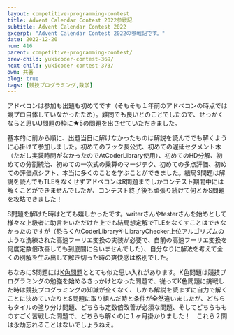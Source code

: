 ```yaml
---
layout: competitive-programming-contest
title: Advent Calendar Contest 2022参戦記
subtitle: Advent Calendar Contest 2022
excerpt: "Advent Calendar Contest 2022の参戦記です。"
date: 2022-12-20
num: 416
parent: competitive-programming-contest/
prev-child: yukicoder-contest-369/
next-child: yukicoder-contest-373/
own: 共著
blog: true
tags: [競技プログラミング,数学]
---
```


アドベコンは参加も出題も初めてです（そもそも１年前のアドベコンの時点では競プロ自体していなかったため）。難問でも良いとのことでしたので、せっかくならと思いU問題の枠に★5の問題を出させていただきました。

基本的に前から順に、出題当日に解けなかったものは解説を読んででも解くように心掛けて参加しました。初めてのフック長公式、初めての遅延セグメント木（ただし実装時間がなかったのでAtCoderLibrary使用）、初めてのHD分解、初めての分割統治、初めての一次式の乗算のマージテク、初めての多点評価、初めての評価点シフト、本当に多くのことを学ぶことができました。結局S問題は解説を読んでもTLEをなくせずアドベコンはR問題までしかコンテスト期間中には解くことができませんでしたが、コンテスト終了後も頑張り続けて何とかS問題を攻略できました！

S問題を解けた時はとても嬉しかったです。writerさんやtesterさんを始めとして様々な上級者に助言をいただけた上でも結局想定解でTLEをなくすことはできなかったのですが（恐らくAtCoderLibraryやLibraryChecker上位アルゴリズムのような洗練された高速フーリエ変換の実装が必要で、自前の高速フーリエ変換を何度定数倍改善しても到底間に合いませんでした）、自分なりに解法を考えて全くの別解を生み出して解き切った時の爽快感は格別でした。

ちなみにS問題には<a href="https://yukicoder.me/problems/no/1815">K色問題</a>ととても似た思い入れがあります。K色問題は競技プログラミングの勉強を始めるきっかけとなった問題で、従ってK色問題に挑戦した時は競技プログラミングの知識が全くなく、しかも解説を読まずに自力で解くことに決めていたりとS問題に取り組んだ時と条件が全然違いましたが、どちらもタイルの塗り分け問題、どちらも定数倍改善が必須な問題、そしてどちらもものすごく苦戦した問題で、どちらも解くのに１ヶ月掛かりました！　これら２問は永劫忘れることはないでしょうねえ。
